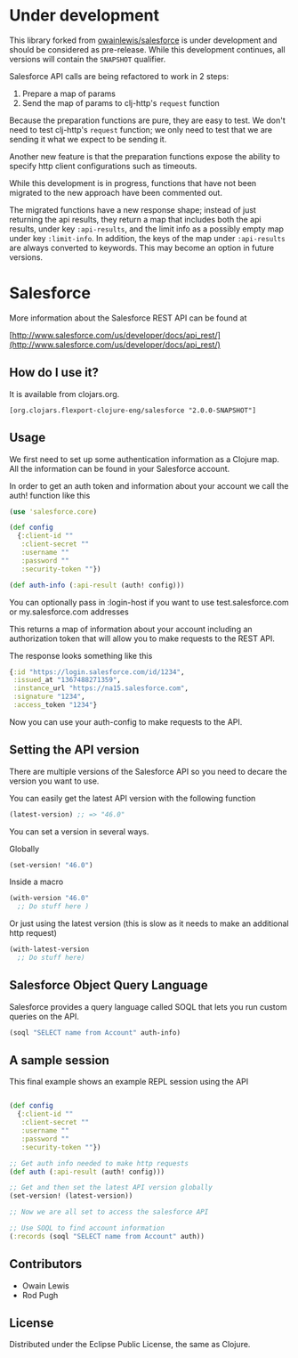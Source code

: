 # Under development
This library forked from [owainlewis/salesforce](https://github.com/owainlewis/salesforce) is under development and 
should be considered as pre-release. While this development continues, all versions will contain the `SNAPSHOT` 
qualifier.
  
Salesforce API calls are being refactored to work in 2 steps:
  1. Prepare a map of params
  2. Send the map of params to clj-http's `request` function
  
Because the preparation functions are pure, they are easy to test. We don't need to test clj-http's `request` 
function; we only need to test that we are sending it what we expect to be sending it.

Another new feature is that the preparation functions expose the ability to specify http client configurations such as 
timeouts.

While this development is in progress, functions that have not been migrated to the new approach have been commented
out. 

The migrated functions have a new response shape; instead of just returning the api results, they return a map that 
includes both the api results, under key `:api-results`, and the limit info as a possibly empty map under key `:limit-info`.
In addition, the keys of the map under `:api-results` are always converted to keywords. This may become an option in 
future versions. 


# Salesforce

More information about the Salesforce REST API can be found at

[http://www.salesforce.com/us/developer/docs/api_rest/](http://www.salesforce.com/us/developer/docs/api_rest/)

## How do I use it?

It is available from clojars.org.

```
[org.clojars.flexport-clojure-eng/salesforce "2.0.0-SNAPSHOT"]
```

## Usage

We first need to set up some authentication information as a Clojure map. All the information can be found in your Salesforce account.

In order to get an auth token and information about your account we call the auth! function
like this

```clojure
(use 'salesforce.core)

(def config
  {:client-id ""
   :client-secret ""
   :username ""
   :password ""
   :security-token ""})

(def auth-info (:api-result (auth! config)))
```
You can optionally pass in :login-host if you want to use test.salesforce.com or my.salesforce.com addresses

This returns a map of information about your account including an authorization token that will allow you to make requests to the REST API.

The response looks something like this

```clojure
{:id "https://login.salesforce.com/id/1234",
 :issued_at "1367488271359",
 :instance_url "https://na15.salesforce.com",
 :signature "1234",
 :access_token "1234"}
```

Now you can use your auth-config to make requests to the API.

## Setting the API version

There are multiple versions of the Salesforce API so you need to decare the version you want to use.

You can easily get the latest API version with the following function

```clojure
(latest-version) ;; => "46.0"
```

You can set a version in several ways.

Globally

```clojure
(set-version! "46.0")
```

Inside a macro

```clojure
(with-version "46.0"
  ;; Do stuff here )

```

Or just using the latest version (this is slow as it needs to make an additional http request)

```clojure
(with-latest-version
  ;; Do stuff here)
```

## Salesforce Object Query Language

Salesforce provides a query language called SOQL that lets you run custom queries on the API.

```clojure
(soql "SELECT name from Account" auth-info)
```

## A sample session

This final example shows an example REPL session using the API

```clojure

(def config
  {:client-id ""
   :client-secret ""
   :username ""
   :password ""
   :security-token ""})

;; Get auth info needed to make http requests
(def auth (:api-result (auth! config)))

;; Get and then set the latest API version globally
(set-version! (latest-version))

;; Now we are all set to access the salesforce API

;; Use SOQL to find account information
(:records (soql "SELECT name from Account" auth))

```

## Contributors

+ Owain Lewis
+ Rod Pugh

## License

Distributed under the Eclipse Public License, the same as Clojure.
